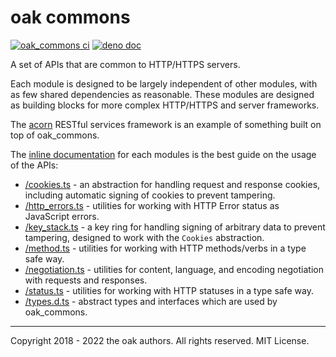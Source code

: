 # oak commons

[![oak_commons ci](https://github.com/oakserver/commons/workflows/ci/badge.svg)](https://github.com/oakserver/commons)
[![deno doc](https://doc.deno.land/badge.svg)](https://doc.deno.land/https/deno.land/x/oak_commons)

A set of APIs that are common to HTTP/HTTPS servers.

Each module is designed to be largely independent of other modules, with as few
shared dependencies as reasonable. These modules are designed as building blocks
for more complex HTTP/HTTPS and server frameworks.

The [acorn](https://deno.land/x/acorn) RESTful services framework is an example
of something built on top of oak_commons.

The
[inline documentation](https://doc.deno.land/https://deno.land/x/oak_commons)
for each modules is the best guide on the usage of the APIs:

- [/cookies.ts](https://doc.deno.land/https://deno.land/x/oak_commons/cookies.ts) -
  an abstraction for handling request and response cookies, including automatic
  signing of cookies to prevent tampering.
- [/http_errors.ts](https://doc.deno.land/https://deno.land/x/oak_commons/http_errors.ts) -
  utilities for working with HTTP Error status as JavaScript errors.
- [/key_stack.ts](https://doc.deno.land/https://deno.land/x/oak_commons/key_stack.ts) -
  a key ring for handling signing of arbitrary data to prevent tampering,
  designed to work with the `Cookies` abstraction.
- [/method.ts](https://doc.deno.land/https://deno.land/x/oak_commons/method.ts) -
  utilities for working with HTTP methods/verbs in a type safe way.
- [/negotiation.ts](https://doc.deno.land/https://deno.land/x/oak_commons/negotiation.ts) -
  utilities for content, language, and encoding negotiation with requests and
  responses.
- [/status.ts](https://doc.deno.land/https://deno.land/x/oak_commons/status.ts) -
  utilities for working with HTTP statuses in a type safe way.
- [/types.d.ts](https://doc.deno.land/https://deno.land/x/oak_commons/types.d.ts) -
  abstract types and interfaces which are used by oak_commons.

---

Copyright 2018 - 2022 the oak authors. All rights reserved. MIT License.
